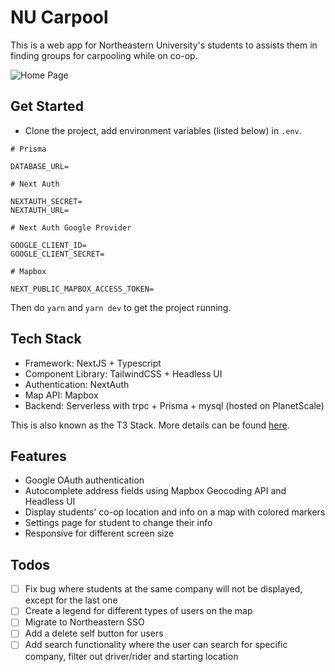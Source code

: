 # NU Carpool

This is a web app for Northeastern University's students to assists them in finding groups for carpooling while on co-op.

![Home Page](./public/home.png "Home Page")

## Get Started

- Clone the project, add environment variables (listed below) in `.env`.

```env
# Prisma

DATABASE_URL=

# Next Auth

NEXTAUTH_SECRET=
NEXTAUTH_URL=

# Next Auth Google Provider

GOOGLE_CLIENT_ID=
GOOGLE_CLIENT_SECRET=

# Mapbox

NEXT_PUBLIC_MAPBOX_ACCESS_TOKEN=
```

Then do `yarn` and `yarn dev` to get the project running.

## Tech Stack

- Framework: NextJS + Typescript
- Component Library: TailwindCSS + Headless UI
- Authentication: NextAuth
- Map API: Mapbox
- Backend: Serverless with trpc + Prisma + mysql (hosted on PlanetScale)

This is also known as the T3 Stack. More details can be found [here](https://init.tips).

## Features

- Google OAuth authentication
- Autocomplete address fields using Mapbox Geocoding API and Headless UI
- Display students' co-op location and info on a map with colored markers
- Settings page for student to change their info
- Responsive for different screen size

## Todos

- [ ] Fix bug where students at the same company will not be displayed, except for the last one
- [ ] Create a legend for different types of users on the map
- [ ] Migrate to Northeastern SSO
- [ ] Add a delete self button for users
- [ ] Add search functionality where the user can search for specific company, filter out driver/rider and starting location
